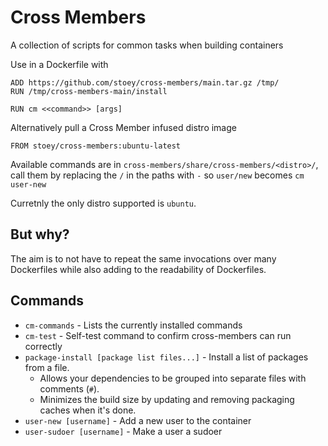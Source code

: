 # Cross Members #

A collection of scripts for common tasks when building containers

Use in a Dockerfile with
```
ADD https://github.com/stoey/cross-members/main.tar.gz /tmp/
RUN /tmp/cross-members-main/install

RUN cm <<command>> [args]
```

Alternatively pull a Cross Member infused distro image
```
FROM stoey/cross-members:ubuntu-latest
```

Available commands are in `cross-members/share/cross-members/<distro>/`, call them by replacing the `/` in the paths with `-` so `user/new` becomes `cm user-new`

Curretnly the only distro supported is `ubuntu`.
## But why? ##

The aim is to not have to repeat the same invocations over many Dockerfiles while also adding to the readability of Dockerfiles.

## Commands ##
* `cm-commands` - Lists the currently installed commands
* `cm-test` - Self-test command to confirm cross-members can run correctly
* `package-install [package list files...]` - Install a list of packages from a file.
  * Allows your dependencies to be grouped into separate files with comments (`#`).
  * Minimizes the build size by updating and removing packaging caches when it's done.
* `user-new [username]` - Add a new user to the container
* `user-sudoer [username]` - Make a user a sudoer
